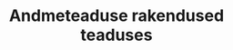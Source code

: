 ---
layout: post
title:  "Andmeteaduse rakendused teaduses"
description: "TODO lühikirjeldus"
categories: sissejuhatus
rank: 7
---